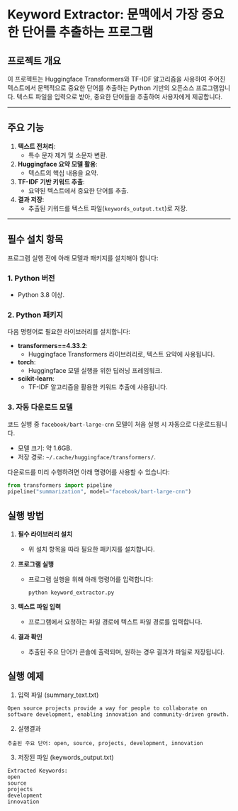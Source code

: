 # Keyword Extractor: 문맥에서 가장 중요한 단어를 추출하는 프로그램

## 프로젝트 개요
이 프로젝트는 Huggingface Transformers와 TF-IDF 알고리즘을 사용하여 주어진 텍스트에서 문맥적으로 중요한 단어를 추출하는 Python 기반의 오픈소스 프로그램입니다. 텍스트 파일을 입력으로 받아, 중요한 단어들을 추출하여 사용자에게 제공합니다.

---

## 주요 기능
1. **텍스트 전처리**:
   - 특수 문자 제거 및 소문자 변환.
2. **Huggingface 요약 모델 활용**:
   - 텍스트의 핵심 내용을 요약.
3. **TF-IDF 기반 키워드 추출**:
   - 요약된 텍스트에서 중요한 단어를 추출.
4. **결과 저장**:
   - 추출된 키워드를 텍스트 파일(`keywords_output.txt`)로 저장.

---

## 필수 설치 항목
프로그램 실행 전에 아래 모델과 패키지를 설치해야 합니다:

### **1. Python 버전**
- Python 3.8 이상.

### **2. Python 패키지**
다음 명령어로 필요한 라이브러리를 설치합니다:

- **transformers\==4.33.2**:
    - Huggingface Transformers 라이브러리로, 텍스트 요약에 사용됩니다.
- **torch**:
    - Huggingface 모델 실행을 위한 딥러닝 프레임워크.
- **scikit-learn**:
    - TF-IDF 알고리즘을 활용한 키워드 추출에 사용됩니다.

### **3. 자동 다운로드 모델**

코드 실행 중 `facebook/bart-large-cnn` 모델이 처음 실행 시 자동으로 다운로드됩니다.

- 모델 크기: 약 1.6GB.
- 저장 경로: `~/.cache/huggingface/transformers/`.

다운로드를 미리 수행하려면 아래 명령어를 사용할 수 있습니다:
```python
from transformers import pipeline
pipeline("summarization", model="facebook/bart-large-cnn")
```

## 실행 방법

1. **필수 라이브러리 설치**
    
    - 위 설치 항목을 따라 필요한 패키지를 설치합니다.
2. **프로그램 실행**
    
    - 프로그램 실행을 위해 아래 명령어를 입력합니다:
        
        `python keyword_extractor.py`
        
3. **텍스트 파일 입력**
    
    - 프로그램에서 요청하는 파일 경로에 텍스트 파일 경로를 입력합니다.
4. **결과 확인**
    
    - 추출된 주요 단어가 콘솔에 출력되며, 원하는 경우 결과가 파일로 저장됩니다.

## 실행 예제

1. 입력 파일 (summary_text.txt)
```
Open source projects provide a way for people to collaborate on software development, enabling innovation and community-driven growth.
```

2. 실행결과
```
추출된 주요 단어: open, source, projects, development, innovation
```

3. 저장된 파일 (keywords_output.txt)
```
Extracted Keywords:
open
source
projects
development
innovation
```

